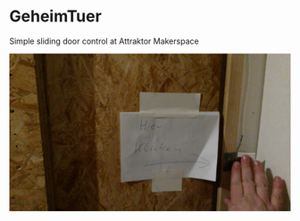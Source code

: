 # GeheimTuer
Simple sliding door control at Attraktor Makerspace

[![GeheimTuer](geheimtuer.jpg)](geheimtuer.mp4)
